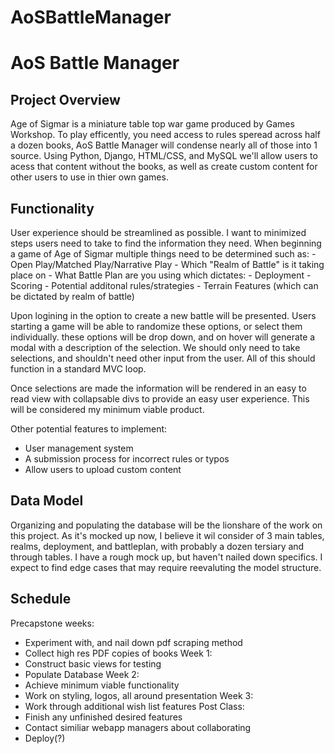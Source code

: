 # AoSBattleManager

<h1>AoS Battle Manager</h1>


<h2>Project Overview</h2>
Age of Sigmar is a miniature table top war game produced by Games Workshop. To play efficently, you need access to rules speread across half a dozen books, AoS Battle Manager will condense nearly all of those into 1 source. Using Python, Django, HTML/CSS, and MySQL we'll allow users to acess that content without the books, as well as create custom content for other users to use in thier own games. 


<h2>Functionality</h2>
User experience should be streamlined as possible. I want to minimized steps users need to take to find the information they need. When beginning a game of Age of Sigmar multiple things need to be determined such as:
 - Open Play/Matched Play/Narrative Play
 - Which "Realm of Battle" is it taking place on
 - What Battle Plan are you using which dictates:
    - Deployment
    - Scoring
    - Potential additonal rules/strategies
 - Terrain Features (which can be dictated by realm of battle)
 
 Upon logining in the option to create a new battle will be presented. Users starting a game will be able to randomize these options, or select them individually. these options will be drop down, and on hover will generate a modal with a description of the selection. We should only need to take selections, and shouldn't need other input from the user. All of this should function in a standard MVC loop.
 
 Once selections are made the information will be rendered in an easy to read view with collapsable divs to provide an easy user experience. This will be considered my minimum viable product.
 
 Other potential features to implement:
  - User management system
  - A submission process for incorrect rules or typos
  - Allow users to upload custom content

<h2>Data Model</h2>
Organizing and populating the database will be the lionshare of the work on this project. As it's mocked up now, I believe it wil consider of 3 main tables, realms, deployment, and battleplan, with probably a dozen tersiary and through tables. I have a rough mock up, but haven't nailed down specifics. I expect to find edge cases that may require reevaluting the model structure.

<h2>Schedule</h2

 Precapstone weeks:
  - Experiment with, and nail down pdf scraping method
  - Collect high res PDF copies of books
 Week 1: 
  - Construct basic views for testing
  - Populate Database
 Week 2:
  - Achieve minimum viable functionality
  - Work on styling, logos, all around presentation
 Week 3:
  - Work through additional wish list features
 Post Class:
  - Finish any unfinished desired features
  - Contact similiar webapp managers about collaborating
  - Deploy(?)
